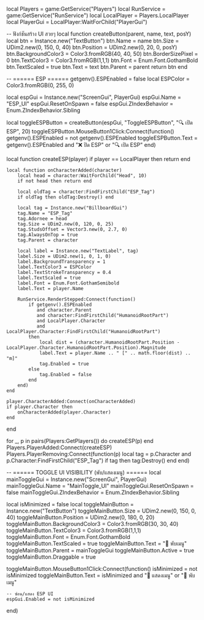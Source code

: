 local Players = game:GetService("Players")
local RunService = game:GetService("RunService")
local LocalPlayer = Players.LocalPlayer
local PlayerGui = LocalPlayer:WaitForChild("PlayerGui")

-- ฟังก์ชันสร้าง UI สวยๆ
local function createButton(parent, name, text, posY)
    local btn = Instance.new("TextButton")
    btn.Name = name
    btn.Size = UDim2.new(0, 150, 0, 40)
    btn.Position = UDim2.new(0, 20, 0, posY)
    btn.BackgroundColor3 = Color3.fromRGB(40, 40, 50)
    btn.BorderSizePixel = 0
    btn.TextColor3 = Color3.fromRGB(1,1,1)
    btn.Font = Enum.Font.GothamBold
    btn.TextScaled = true
    btn.Text = text
    btn.Parent = parent
    return btn
end

-- ====== ESP ======
getgenv().ESPEnabled = false
local ESPColor = Color3.fromRGB(0, 255, 0)

local espGui = Instance.new("ScreenGui", PlayerGui)
espGui.Name = "ESP_UI"
espGui.ResetOnSpawn = false
espGui.ZIndexBehavior = Enum.ZIndexBehavior.Sibling

local toggleESPButton = createButton(espGui, "ToggleESPButton", "🔍 เปิด ESP", 20)
toggleESPButton.MouseButton1Click:Connect(function()
    getgenv().ESPEnabled = not getgenv().ESPEnabled
    toggleESPButton.Text = getgenv().ESPEnabled and "❌ ปิด ESP" or "🔍 เปิด ESP"
end)

local function createESP(player)
    if player == LocalPlayer then return end

    local function onCharacterAdded(character)
        local head = character:WaitForChild("Head", 10)
        if not head then return end

        local oldTag = character:FindFirstChild("ESP_Tag")
        if oldTag then oldTag:Destroy() end

        local tag = Instance.new("BillboardGui")
        tag.Name = "ESP_Tag"
        tag.Adornee = head
        tag.Size = UDim2.new(0, 120, 0, 25)
        tag.StudsOffset = Vector3.new(0, 2.7, 0)
        tag.AlwaysOnTop = true
        tag.Parent = character

        local label = Instance.new("TextLabel", tag)
        label.Size = UDim2.new(1, 0, 1, 0)
        label.BackgroundTransparency = 1
        label.TextColor3 = ESPColor
        label.TextStrokeTransparency = 0.4
        label.TextScaled = true
        label.Font = Enum.Font.GothamSemibold
        label.Text = player.Name

        RunService.RenderStepped:Connect(function()
            if getgenv().ESPEnabled
               and character.Parent
               and character:FindFirstChild("HumanoidRootPart")
               and LocalPlayer.Character
               and LocalPlayer.Character:FindFirstChild("HumanoidRootPart")
            then
                local dist = (character.HumanoidRootPart.Position - LocalPlayer.Character.HumanoidRootPart.Position).Magnitude
                label.Text = player.Name .. " [" .. math.floor(dist) .. "m]"
                tag.Enabled = true
            else
                tag.Enabled = false
            end
        end)
    end

    player.CharacterAdded:Connect(onCharacterAdded)
    if player.Character then
        onCharacterAdded(player.Character)
    end
end

for _, p in pairs(Players:GetPlayers()) do
    createESP(p)
end
Players.PlayerAdded:Connect(createESP)
Players.PlayerRemoving:Connect(function(p)
    local tag = p.Character and p.Character:FindFirstChild("ESP_Tag")
    if tag then tag:Destroy() end
end)

-- ====== TOGGLE UI VISIBILITY (พับ/แสดงเมนู) ======
local mainToggleGui = Instance.new("ScreenGui", PlayerGui)
mainToggleGui.Name = "MainToggle_UI"
mainToggleGui.ResetOnSpawn = false
mainToggleGui.ZIndexBehavior = Enum.ZIndexBehavior.Sibling

local isMinimized = false
local toggleMainButton = Instance.new("TextButton")
toggleMainButton.Size = UDim2.new(0, 150, 0, 40)
toggleMainButton.Position = UDim2.new(0, 180, 0, 20)
toggleMainButton.BackgroundColor3 = Color3.fromRGB(30, 30, 40)
toggleMainButton.TextColor3 = Color3.fromRGB(1,1,1)
toggleMainButton.Font = Enum.Font.GothamBold
toggleMainButton.TextScaled = true
toggleMainButton.Text = "🔽 พับเมนู"
toggleMainButton.Parent = mainToggleGui
toggleMainButton.Active = true
toggleMainButton.Draggable = true

toggleMainButton.MouseButton1Click:Connect(function()
    isMinimized = not isMinimized
    toggleMainButton.Text = isMinimized and "🔼 แสดงเมนู" or "🔽 พับเมนู"

    -- ซ่อน/แสดง ESP UI
    espGui.Enabled = not isMinimized
end)

